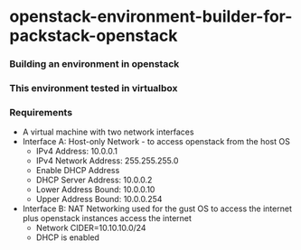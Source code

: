 # openstack-environment-builder-for-packstack-openstack
<h3>Building an environment in openstack</h3>
<h3>This environment tested in virtualbox</h3>

<h3>Requirements</h3>

- A virtual machine with two network interfaces
- Interface A: Host-only Network - to access openstack from the host OS
  -   IPv4 Address: 10.0.0.1
  -   IPv4 Network Address: 255.255.255.0
  -   Enable DHCP Address
  -   DHCP Server Address: 10.0.0.2
  -   Lower Address Bound: 10.0.0.10
  -   Upper Address Bound: 10.0.0.254
- Interface B: NAT Networking used for the gust OS to access the internet plus openstack instances access the internet
  -   Network CIDER=10.10.10.0/24 
  -   DHCP is enabled
	
